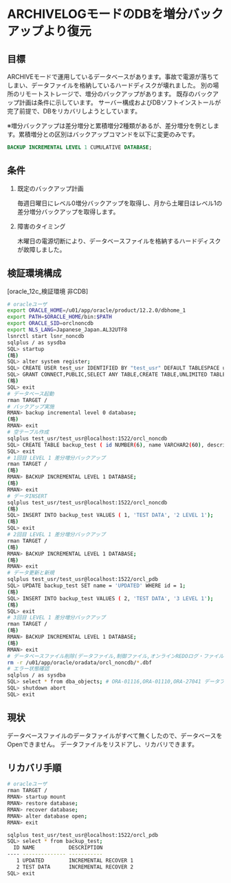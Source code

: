 # ARCHIVELOGモードのDBを増分バックアップより復元 #

## 目標 ##

ARCHIVEモードで運用しているデータベースがあります。事故で電源が落ちてしまい、データファイルを格納しているハードディスクが壊れました。
別の場所のリモートストレージで、増分のバックアップがあります。
既存のバックアップ計画は条件に示しています。
サーバー構成およびDBソフトインストールが完了前提で、DBをリカバリしようとしています。

※増分バックアップは差分増分と累積増分2種類があるが、差分増分を例とします。累積増分との区別はバックアップコマンドを以下に変更のみです。

~~~sql
BACKUP INCREMENTAL LEVEL 1 CUMULATIVE DATABASE;
~~~

## 条件 ##

1. 既定のバックアップ計画

   毎週日曜日にレベル0増分バックアップを取得し、月から土曜日はレベル1の差分増分バックアップを取得します。

1. 障害のタイミング

   木曜日の電源切断により、データベースファイルを格納するハードディスクが故障しました。

## 検証環境構成 ##

[oracle_12c_検証環境 非CDB]

~~~bash
# oracleユーザ
export ORACLE_HOME=/u01/app/oracle/product/12.2.0/dbhome_1
export PATH=$ORACLE_HOME/bin:$PATH
export ORACLE_SID=orclnoncdb
export NLS_LANG=Japanese_Japan.AL32UTF8
lsnrctl start lsnr_noncdb
sqlplus / as sysdba
SQL> startup
(略)
SQL> alter system register;
SQL> CREATE USER test_usr IDENTIFIED BY "test_usr" DEFAULT TABLESPACE users TEMPORARY TABLESPACE temp;
SQL> GRANT CONNECT,PUBLIC,SELECT ANY TABLE,CREATE TABLE,UNLIMITED TABLESPACE TO test_usr;
(略)
SQL> exit
# データベース起動
rman TARGET /
# バックアップ実施
RMAN> backup incremental level 0 database;
(略)
RMAN> exit
# 空テーブル作成
sqlplus test_usr/test_usr@localhost:1522/orcl_noncdb
SQL> CREATE TABLE backup_test ( id NUMBER(6), name VARCHAR2(60), description VARCHAR(4000));
SQL> exit
# 1回目 LEVEL 1 差分増分バックアップ
rman TARGET /
(略)
RMAN> BACKUP INCREMENTAL LEVEL 1 DATABASE;
(略)
RMAN> exit
# データINSERT
sqlplus test_usr/test_usr@localhost:1522/orcl_noncdb
(略)
SQL> INSERT INTO backup_test VALUES ( 1, 'TEST DATA', '2 LEVEL 1');
(略)
SQL> exit
# 2回目 LEVEL 1 差分増分バックアップ
rman TARGET /
(略)
RMAN> BACKUP INCREMENTAL LEVEL 1 DATABASE;
(略)
RMAN> exit
# データ更新と新規
sqlplus test_usr/test_usr@localhost:1522/orcl_pdb
SQL> UPDATE backup_test SET name = 'UPDATED' WHERE id = 1;
(略)
SQL> INSERT INTO backup_test VALUES ( 2, 'TEST DATA', '3 LEVEL 1');
(略)
SQL> exit
# 3回目 LEVEL 1 差分増分バックアップ
rman TARGET /
(略)
RMAN> BACKUP INCREMENTAL LEVEL 1 DATABASE;
(略)
RMAN> exit
# データベースファイル削除(データファイル,制御ファイル,オンラインREDOログ・ファイル)
rm -r /u01/app/oracle/oradata/orcl_noncdb/*.dbf
# エラー状態確認
sqlplus / as sysdba
SQL> select * from dba_objects; # ORA-01116,ORA-01110,ORA-27041 データファイル見つかりません。
SQL> shutdown abort
SQL> exit
~~~

## 現状 ##

データベースファイルのデータファイルがすべて無くしたので、データベースをOpenできません。
データファイルをリスドアし、リカバリできます。

## リカバリ手順 ##

~~~bash
# oracleユーザ
rman TARGET /
RMAN> startup mount
RMAN> restore database;
RMAN> recover database;
RMAN> alter database open;
RMAN> exit

sqlplus test_usr/test_usr@localhost:1522/orcl_pdb
SQL> select * from backup_test;
  ID NAME           DESCRIPTION
---- -------------- -----------
   1 UPDATED        INCREMENTAL RECOVER 1
   2 TEST DATA      INCREMENTAL RECOVER 2
SQL> exit
~~~